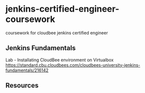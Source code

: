 # jenkins-certified-engineer-coursework
coursework for cloudbee jenkins certified engineer 

## Jenkins Fundamentals  
Lab - Installating CloudBee environment on Virtualbox  
https://standard.cbu.cloudbees.com/cloudbees-university-jenkins-fundamentals/216142  

## Resources  
